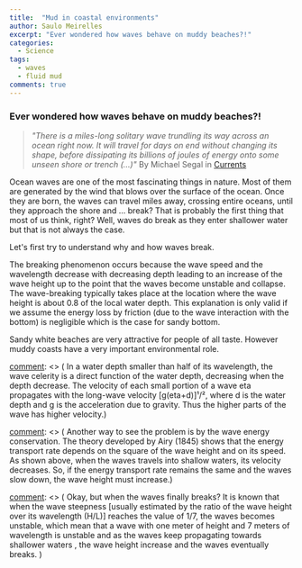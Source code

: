 ```yaml
---
title:  "Mud in coastal environments"
author: Saulo Meirelles
excerpt: "Ever wondered how waves behave on muddy beaches?!"
categories: 
  - Science
tags:
  - waves
  - fluid mud
comments: true
---
```


### Ever wondered how waves behave on muddy beaches?!

> *"There is a miles-long solitary wave trundling its way across an ocean right now. It will travel for days on end without changing its shape, before dissipating its billions of joules of energy onto some unseen shore or trench (...)"* By Michael Segal in [Currents](http://nautil.us/issue/37/currents/currents)

Ocean waves are one of the most fascinating things in nature. Most of them are generated by the wind that blows over the surface of the ocean. Once they are born, the waves can travel miles away, crossing entire oceans, until they approach the shore and ... break? That is probably the first thing that most of us think, right? Well, waves do break as they enter shallower water but that is not always the case.

Let's first try to understand why and how waves break.

The breaking phenomenon occurs because the wave speed and the wavelength decrease with decreasing depth leading to an increase of the wave height up to the point that the waves become unstable and collapse. The wave-breaking typically takes place at the location where the wave height is about 0.8 of the local water depth. This explanation is only valid if we assume the energy loss by friction (due to the wave interaction with the bottom) is negligible which is the case for sandy bottom.

 


Sandy white beaches are very attractive for people of all taste. However muddy coasts have a very important environmental role.


[comment]: <> (The life cycle of the wind generated waves involves a dramatic transformation from the chaotic area of generation in a storm offshore, the propagation of the smooth swell until the breaking at the beach.)

[comment]: <> ( As the swell approaches a shore, it is transformed, changing its shape, speed and wavelength, height. The period of propagation is the only wave parameter assumed as constant. )

[comment]: <> ( In a water depth smaller than half of its wavelength, the wave celerity is a direct function of the water depth, decreasing when the depth decrease. The velocity of each small portion of a wave eta propagates with the long-wave velocity [g(eta+d)]¹/², where d is the water depth and g is the acceleration due to gravity. Thus the higher parts of the wave has higher velocity.)

[comment]: <> ( The small amplitude wave theory is the only way to solve the problem analytically by taking in account the first nonlinear term resulting in a near-linear approximation and resulting in the Boussinesq equations.)

[comment]: <> ( Another way to see the problem is by the wave energy conservation. The theory developed by Airy (1845) shows that the energy transport rate depends on the square of the wave height and on its speed. As shown above, when the waves travels into shallow waters, its velocity decreases. So, if the energy transport rate remains the same and the waves slow down, the wave height must increase.)

[comment]: <> ( Okay, but when the waves finally breaks? It is known that when the wave steepness [usually estimated by the ratio of the wave height over its wavelength (H/L)] reaches the value of 1/7, the waves becomes unstable, which mean that a wave with one meter of height and 7 meters of wavelength is unstable and as the waves keep propagating towards shallower waters , the wave height increase and the waves eventually breaks. )

